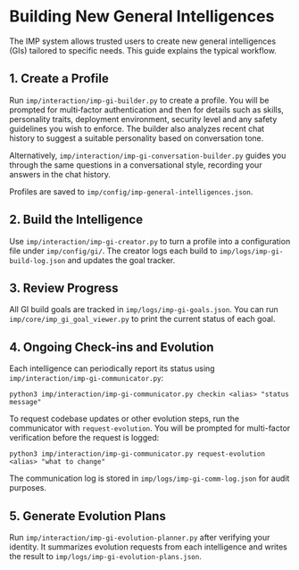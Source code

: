 # Building New General Intelligences

The IMP system allows trusted users to create new general intelligences (GIs) tailored to specific needs.
This guide explains the typical workflow.

## 1. Create a Profile
Run `imp/interaction/imp-gi-builder.py` to create a profile. You will be prompted
for multi‑factor authentication and then for details such as skills,
personality traits, deployment environment, security level and any safety
guidelines you wish to enforce. The builder also analyzes recent chat history to
suggest a suitable personality based on conversation tone.

Alternatively, `imp/interaction/imp-gi-conversation-builder.py` guides you
through the same questions in a conversational style, recording your answers in
the chat history.

Profiles are saved to `imp/config/imp-general-intelligences.json`.

## 2. Build the Intelligence
Use `imp/interaction/imp-gi-creator.py` to turn a profile into a configuration
file under `imp/config/gi/`. The creator logs each build to
`imp/logs/imp-gi-build-log.json` and updates the goal tracker.

## 3. Review Progress
All GI build goals are tracked in `imp/logs/imp-gi-goals.json`. You can run
`imp/core/imp_gi_goal_viewer.py` to print the current status of each goal.

## 4. Ongoing Check-ins and Evolution
Each intelligence can periodically report its status using `imp/interaction/imp-gi-communicator.py`:

```
python3 imp/interaction/imp-gi-communicator.py checkin <alias> "status message"
```

To request codebase updates or other evolution steps, run the communicator with `request-evolution`. You will be prompted for multi-factor verification before the request is logged:

```
python3 imp/interaction/imp-gi-communicator.py request-evolution <alias> "what to change"
```

The communication log is stored in `imp/logs/imp-gi-comm-log.json` for audit purposes.

## 5. Generate Evolution Plans
Run `imp/interaction/imp-gi-evolution-planner.py` after verifying your identity.
It summarizes evolution requests from each intelligence and writes the result to
`imp/logs/imp-gi-evolution-plans.json`.

